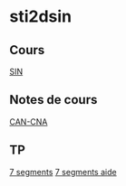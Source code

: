 # sti2dsin

## Cours
[SIN](https://drive.google.com/drive/folders/1Nry6MdYn8fd6hx7JoKz6O9ZD1Hd6q13i)

## Notes de cours
[CAN-CNA](https://hackmd.io/@YSaVczpYQySlUnehD8yxvw/Hyl0dE3Et)

## TP
[7 segments](https://drive.google.com/drive/folders/1vCsoPxUAdW2A9C2zgOr6C1dWmPQVR_fx)
[7 segments aide](https://www.youtube.com/playlist?list=PLkW6qBuit1un6_8GBoBpo7G6H0cfpEdpD)
